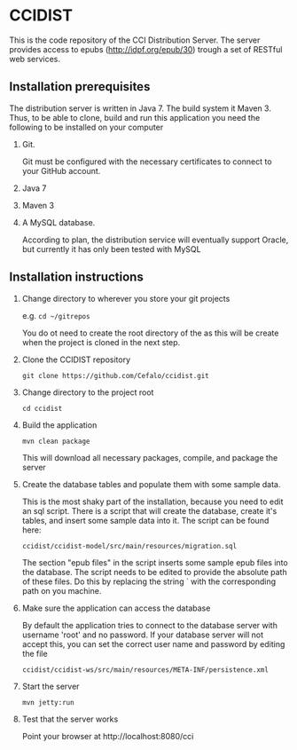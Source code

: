 CCIDIST
=======

This is the code repository of the CCI Distribution Server. The server provides access to
epubs (http://idpf.org/epub/30) trough a set of RESTful web services.

Installation prerequisites
--------------------------

The distribution server is written in Java 7. The build system it Maven 3. Thus, to be able to clone, build and run
this application you need the following to be installed on your computer

 1. Git.

    Git must be configured with the necessary certificates to connect to your GitHub account.

 2. Java 7

 3. Maven 3

 4. A MySQL database.

    According to plan, the distribution service will eventually support Oracle, but currently it
    has only been tested with MySQL

Installation instructions
-------------------------

1. Change directory to wherever you store your git projects

   e.g. `cd ~/gitrepos`

   You do  ot need to create the root directory of the as this will be create when the project is cloned in the next
   step.

2. Clone the CCIDIST repository

   `git clone https://github.com/Cefalo/ccidist.git`

3. Change directory to the project root

   `cd ccidist`

4. Build the application

   `mvn clean package`

   This will download all necessary packages, compile, and package the server

5. Create the database tables and populate them with some sample data.

   This is the most shaky part of the installation, because you need to edit an sql script.
   There is a script that will create the database, create it's tables, and insert some sample data into it. The script
   can be found here:

   `ccidist/ccidist-model/src/main/resources/migration.sql`

   The section "epub files" in the script inserts some sample epub files into the database. The script needs to be
   edited to provide the absolute path of these files. Do this by replacing the string `<absolute-root> with the
   corresponding path on you machine.

6. Make sure the application can access the database

   By default the application tries to connect to the database server with username 'root' and no password.
   If your database server will not accept this, you can set the correct user name and password by editing the file

   `ccidist/ccidist-ws/src/main/resources/META-INF/persistence.xml`

7. Start the server

    `mvn jetty:run`

8. Test that the server works

   Point your browser at http://localhost:8080/cci

